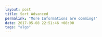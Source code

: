 ```yaml
---
layout: post
title: Sort Advanced
permalink: "More Informations are comming!"
date: 2017-05-08 22:51:46 +08:00
tags: "algo"
---
```

